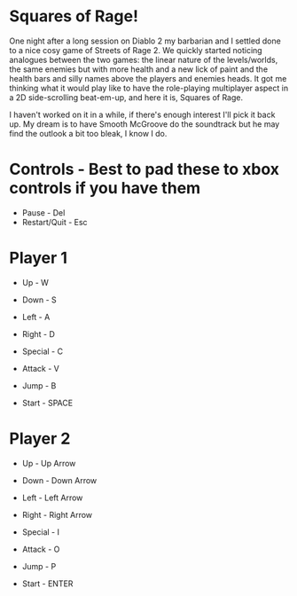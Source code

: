 # Squares of Rage!

One night after a long session on Diablo 2 my barbarian and I settled done to a nice cosy game of Streets of Rage 2. We quickly started noticing analogues between the two games: the linear nature of the levels/worlds, the same enemies but with more health and a new lick of paint and the health bars and silly names above the players and enemies heads. It got me thinking what it would play like to have the role-playing multiplayer aspect in a 2D side-scrolling beat-em-up, and here it is, Squares of Rage.

I haven't worked on it in a while, if there's enough interest I'll pick it back up. My dream is to have Smooth McGroove do the soundtrack but he may find the outlook a bit too bleak, I know I do.

# Controls - Best to pad these to xbox controls if you have them

* Pause - Del
* Restart/Quit  - Esc

# Player 1
* Up    - W
* Down  - S
* Left  - A
* Right - D

* Special - C
* Attack  - V
* Jump    - B
* Start  - SPACE

# Player 2
* Up    - Up Arrow
* Down  - Down Arrow
* Left  - Left Arrow
* Right - Right Arrow 

* Special - I
* Attack  - O
* Jump    - P
* Start  - ENTER

